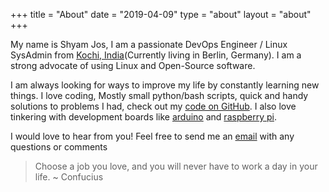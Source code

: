 +++
title = "About"
date = "2019-04-09"
type = "about"
layout = "about"
+++

My name is Shyam Jos, I am a passionate DevOps Engineer / Linux SysAdmin  from [Kochi, India](https://en.wikipedia.org/wiki/Kochi)(Currently living in Berlin, Germany). I am a strong advocate of using Linux and Open-Source software. 

I am always looking for ways to improve my life by constantly learning new things. I love coding, Mostly small python/bash scripts, quick and handy solutions to problems I had, check out my [code on GitHub](https://github.com/shyamjos). I also love tinkering with development boards like [arduino](https://github.com/shyamjos/Arduino_ServerMon) and [raspberry pi](http://shyamjos.com/How-to-update-raspberrypi-firmware-in-kali-linux/). 

I would love to hear from you! Feel free to send me an [email](mailto:shyamjosepp+website@gmail.com) with any questions or comments

>Choose a job you love, and you will never have to work a day in your life. ~ Confucius

